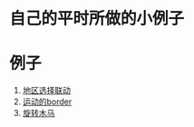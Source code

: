 # 自己的平时所做的小例子

# 例子

1. [地区选择联动](./area_data/index.html)
2. [运动的border](./border/border.html)
2. [旋转木马](./css3/html/index.html)
